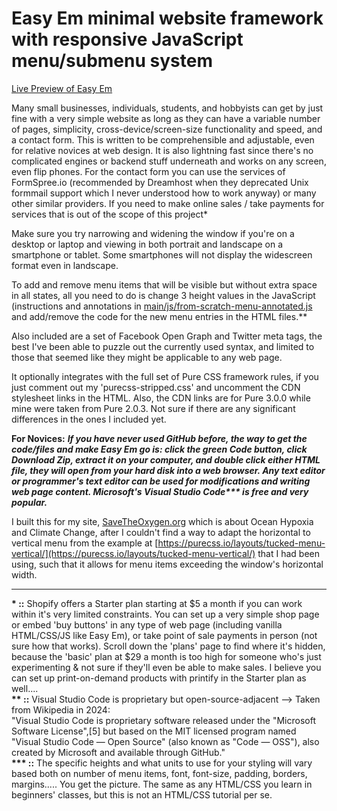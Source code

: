 # Easy Em minimal website framework with responsive JavaScript menu/submenu system

[Live Preview of Easy Em](https://cooperdozier.github.io/easy-em/) 

Many small businesses, individuals, students, and hobbyists can get by just fine with a very simple website as long as they can have a variable number of pages, simplicity, cross-device/screen-size functionality and speed, and a contact form. This is written to be comprehensible and adjustable, even for relative novices at web design. It is also lightning fast since there's no complicated engines or backend stuff underneath and works on any screen, even flip phones. For the contact form you can use the services of FormSpree.io (recommended by Dreamhost when they deprecated Unix formmail support which I never understood how to work anyway) or many other similar providers. If you need to make online sales / take payments for services that is out of the scope of this project\*

Make sure you try narrowing and widening the window if you're on a desktop or laptop and viewing in both portrait and landscape on a smartphone or tablet. Some smartphones will not display the widescreen format even in landscape.

To add and remove menu items that will be visible but without extra space in all states, all you need to do is change 3 height values in the JavaScript (instructions and annotations in [main/js/from-scratch-menu-annotated.js](https://github.com/cooperdozier/easy-em/blob/main/js/from-scratch-menu-annotated.js) and add/remove the code for the new menu entries in the HTML files.\*\*

Also included are a set of Facebook Open Graph and Twitter meta tags, the best I've been able to puzzle out the currently used syntax, and limited to those that seemed like they might be applicable to any web page.

It optionally integrates with the full set of Pure CSS framework rules, if you just comment out my 'purecss-stripped.css' and uncomment the CDN stylesheet links in the HTML. Also, the CDN links are for Pure 3.0.0 while mine were taken from Pure 2.0.3. Not sure if there are any significant differences in the ones I included yet.

**For Novices:**
***If you have never used GitHub before, the way to get the code/files and make Easy Em go is: click the green Code button, click Download Zip, extract it on your computer, and double click either HTML file, they will open from your hard disk into a web browser. Any text editor or programmer's text editor can be used for modifications and writing web page content. Microsoft's Visual Studio Code\*\*\* is free and very popular.***

I built this for my site, [SaveTheOxygen.org](savetheoxygen.org) which is about Ocean Hypoxia and Climate Change, after I couldn't find a way to adapt the horizontal to vertical menu from the example at [https://purecss.io/layouts/tucked-menu-vertical/](https://purecss.io/layouts/tucked-menu-vertical/) that I had been using, such that it allows for menu items exceeding the window's horizontal width.

---

__\* ::__ Shopify offers a Starter plan starting at $5 a month if you can work within it's very limited constraints. You can set up a very simple shop page or embed 'buy buttons' in any type of web page (including vanilla HTML/CSS/JS like Easy Em), or take point of sale payments in person (not sure how that works). Scroll down the 'plans' page to find where it's hidden, because the 'basic' plan at $29 a month is too high for someone who's just experimenting & not sure if they'll even be able to make sales. I believe you can set up print-on-demand products with printify in the Starter plan as well....   
__\*\* ::__ Visual Studio Code is proprietary but open-source-adjacent --> Taken from Wikipedia in 2024:   
"Visual Studio Code is proprietary software released under the "Microsoft Software License",[5] but based on the MIT licensed program named "Visual Studio Code — Open Source" (also known as "Code — OSS"), also created by Microsoft and available through GitHub."   
__\*\*\* ::__  The specific heights and what units to use for your styling will vary based both on number of menu items, font, font-size, padding, borders, margins..... You get the picture. The same as any HTML/CSS you learn in beginners' classes, but this is not an HTML/CSS tutorial per se.

